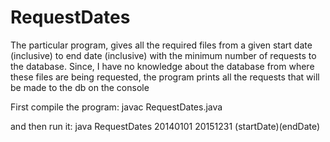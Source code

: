 # RequestDates
The particular program, gives all the required files from a given start date (inclusive) to end date (inclusive) with the minimum number of requests to the 
database. 
Since, I have no knowledge about the database from where these files are being requested, the program prints all the requests that will be made to the db on the console


First compile the program:
javac RequestDates.java

and then run it:
java RequestDates 20140101 20151231
                (startDate)(endDate)

